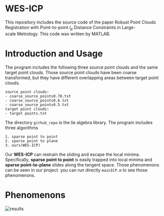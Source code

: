 # WES-ICP
This repository includes the source code of the paper Robust Point Clouds Registration with Point-to-point $l_p$ Distance Constraints in Large-scale Metrology.
This code was written by MATLAB.
# Introduction and Usage
The program includes the following three source point clouds and the same target point clouds.
Those source point clouds have been coarse transformed, but they have different overlapping areas between target point clouds.
```
source point clouds:
- coarse_source_points0.70.txt
- coarse_source_points0.6.txt
- coarse_source_points0.5.txt
target point clouds:
- target points.txt
```
The directory `github_repo` is the lie algebra library.
The program includes three algorithms
```
1. sparse point to point
2. sparse point to plane
3. ours(WES-ICP)
```

Our **WES-ICP** can restrain the sliding and escape the local minima. Specifically, **sparse point to point** is easily trapped into local minima and **sparse point-to-plane** slides along the tangent space. Those phenomenons can be seen in our project.
you can run directly `mainICP.m` to see those phenomenons.

# Phenomenons

![results](https://github.com/Timbersaw-wangzw/WES-ICP-M/blob/master/result.jpg)
